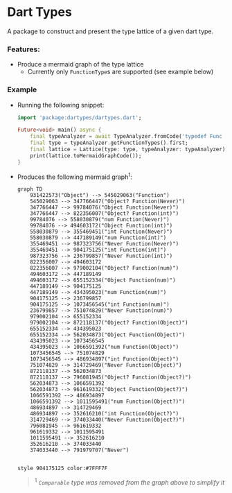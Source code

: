 # Dart Types

A package to construct and present the type lattice of a given dart type.

### Features:
- Produce a mermaid graph of the type lattice 
    - Currently only `FunctionType`s are supported (see example below)

<!-- TODO: - Generate an HTML page with the mermaid graph  -->

### Example

- Running the following snippet:
    ```dart
    import 'package:dartypes/dartypes.dart';

    Future<void> main() async {
        final typeAnalyzer = await TypeAnalyzer.fromCode('typedef Func = int Function(int);');
        final type = typeAnalyzer.getFunctionTypes().first;
        final lattice = Lattice(type: type, typeAnalyzer: typeAnalyzer);
        print(lattice.toMermaidGraphCode());
    }
    ```
- Produces the following mermaid graph<sup>1</sup>:

    ```mermaid
    graph TD
        931422573("Object") --> 545029063("Function")
        545029063 --> 347766447("Object? Function(Never)")
        347766447 --> 99784076("Object Function(Never)")
        347766447 --> 822356007("Object? Function(int)")
        99784076 --> 558030879("num Function(Never)")
        99784076 --> 494603172("Object Function(int)")
        558030879 --> 355469451("int Function(Never)")
        558030879 --> 447189149("num Function(int)")
        355469451 --> 987323756("Never Function(Never)")
        355469451 --> 904175125("int Function(int)")
        987323756 --> 236799857("Never Function(int)")
        822356007 --> 494603172
        822356007 --> 979002104("Object? Function(num)")
        494603172 --> 447189149
        494603172 --> 655152334("Object Function(num)")
        447189149 --> 904175125
        447189149 --> 434395023("num Function(num)")
        904175125 --> 236799857
        904175125 --> 1073456545("int Function(num)")
        236799857 --> 751074829("Never Function(num)")
        979002104 --> 655152334
        979002104 --> 872118137("Object? Function(Object)")
        655152334 --> 434395023
        655152334 --> 562034873("Object Function(Object)")
        434395023 --> 1073456545
        434395023 --> 1066591392("num Function(Object)")
        1073456545 --> 751074829
        1073456545 --> 486934897("int Function(Object)")
        751074829 --> 314729469("Never Function(Object)")
        872118137 --> 562034873
        872118137 --> 796081945("Object? Function(Object?)")
        562034873 --> 1066591392
        562034873 --> 961619332("Object Function(Object?)")
        1066591392 --> 486934897
        1066591392 --> 1011595491("num Function(Object?)")
        486934897 --> 314729469
        486934897 --> 352616210("int Function(Object?)")
        314729469 --> 374033440("Never Function(Object?)")
        796081945 --> 961619332
        961619332 --> 1011595491
        1011595491 --> 352616210
        352616210 --> 374033440
        374033440 --> 791979707("Never")


    style 904175125 color:#7FFF7F
    ```

    > <sup>1</sup> _`Comparable` type was removed from the graph above to simplify it_